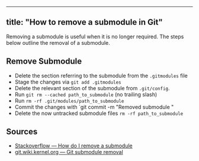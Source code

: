 
---
title: "How to remove a submodule in Git"
---

Removing a submodule is useful when it is no longer required. The steps below outline the removal of a submodule.

## Remove Submodule

*   Delete the section referring to the submodule from the `.gitmodules` file
*   Stage the changes via `git add .gitmodules`
*   Delete the relevant section of the submodule from `.git/config`.
*   Run `git rm --cached path_to_submodule` (no trailing slash)
*   Run `rm -rf .git/modules/path_to_submodule`
*   Commit the changes with `git commit -m "Removed submodule "
*   Delete the now untracked submodule files `rm -rf path_to_submodule`

## Sources

*   [Stackoverflow — How do I remove a submodule](http://stackoverflow.com/questions/1260748/how-do-i-remove-a-submodule)
*   [git.wiki.kernel.org — Git submodule removal](https://git.wiki.kernel.org/index.php/GitSubmoduleTutorial#Removal)
